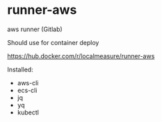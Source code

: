 # runner-aws
aws runner (Gitlab)

Should use for container deploy

https://hub.docker.com/r/localmeasure/runner-aws

Installed:
- aws-cli
- ecs-cli
- jq
- yq
- kubectl
